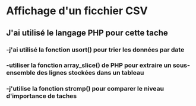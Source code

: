 # Affichage d'un ficchier CSV 
## J'ai utilisé le langage PHP pour cette tache

### -j'ai utilisé la fonction usort() pour trier les données par date

### -utiliser la fonction array_slice() de PHP pour extraire un sous-ensemble des lignes stockées dans un tableau

### -j'utilise la fonction strcmp() pour comparer le niveau d'importance de taches